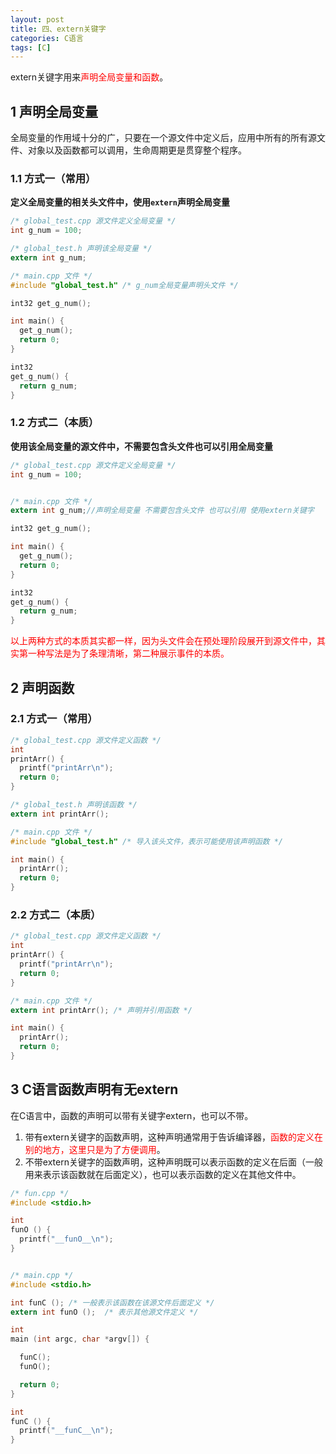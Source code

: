 ```yaml
---
layout: post
title: 四、extern关键字
categories: C语言
tags: [C]
---
```


extern关键字用来<font color="red">声明全局变量和函数</font>。

## 1 声明全局变量

全局变量的作用域十分的广，只要在一个源文件中定义后，应用中所有的所有源文件、对象以及函数都可以调用，生命周期更是贯穿整个程序。

### 1.1 方式一（常用）

**定义全局变量的相关头文件中，使用`extern`声明全局变量**

```c
/* global_test.cpp 源文件定义全局变量 */
int g_num = 100;

/* global_test.h 声明该全局变量 */
extern int g_num;

/* main.cpp 文件 */
#include "global_test.h" /* g_num全局变量声明头文件 */

int32 get_g_num();

int main() {
  get_g_num();
  return 0;
}

int32 
get_g_num() {
  return g_num;
}
```


### 1.2 方式二（本质）

**使用该全局变量的源文件中，不需要包含头文件也可以引用全局变量**

```c
/* global_test.cpp 源文件定义全局变量 */
int g_num = 100;


/* main.cpp 文件 */
extern int g_num;//声明全局变量 不需要包含头文件 也可以引用 使用extern关键字

int32 get_g_num();

int main() {
  get_g_num();
  return 0;
}

int32 
get_g_num() {
  return g_num;
}
```

<font color="red">以上两种方式的本质其实都一样，因为头文件会在预处理阶段展开到源文件中，其实第一种写法是为了条理清晰，第二种展示事件的本质。</font>

## 2 声明函数

### 2.1 方式一（常用）

```c
/* global_test.cpp 源文件定义函数 */
int 
printArr() {
  printf("printArr\n");
  return 0;
}

/* global_test.h 声明该函数 */
extern int printArr();

/* main.cpp 文件 */
#include "global_test.h" /* 导入该头文件，表示可能使用该声明函数 */

int main() {
  printArr();
  return 0;
}
```

### 2.2 方式二（本质）

```c
/* global_test.cpp 源文件定义函数 */
int 
printArr() {
  printf("printArr\n");
  return 0;
}

/* main.cpp 文件 */
extern int printArr(); /* 声明并引用函数 */

int main() {
  printArr();
  return 0;
}
```

## 3 C语言函数声明有无extern

在C语言中，函数的声明可以带有关键字extern，也可以不带。

1. 带有extern关键字的函数声明，这种声明通常用于告诉编译器，<font color="red">函数的定义在别的地方，这里只是为了方便调用</font>。
2. 不带extern关键字的函数声明，这种声明既可以表示函数的定义在后面（一般用来表示该函数就在后面定义），也可以表示函数的定义在其他文件中。

```c
/* fun.cpp */
#include <stdio.h>

int
funO () {
  printf("__funO__\n");
}


/* main.cpp */
#include <stdio.h>

int funC (); /* 一般表示该函数在该源文件后面定义 */
extern int funO ();  /* 表示其他源文件定义 */

int
main (int argc, char *argv[]) {

  funC();
  funO();

  return 0;
}

int
funC () {
  printf("__funC__\n");
}

```